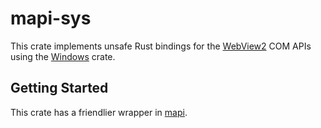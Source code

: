 # mapi-sys
This crate implements unsafe Rust bindings for the [WebView2](https://aka.ms/webview2) COM APIs using the [Windows](https://github.com/microsoft/windows-rs) crate.

## Getting Started
This crate has a friendlier wrapper in [mapi](https://crates.io/crates/mapi).
